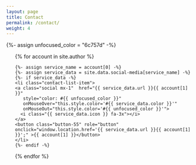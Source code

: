 ```yaml
---
layout: page
title: Contact
permalink: /contact/
weight: 4
---
```


<div class="">

  {%- assign unfocused_color = "6c757d" -%}

<ul class="contact-list">

  {% for account in site.author %}


    {%- assign service_name = account[0] -%}
    {%- assign service_data = site.data.social-media[service_name] -%}
    {%- if service_data -%}    
    <li class="contact-list-item">
    <a class="social mx-1"  href="{{ service_data.url }}{{ account[1] }}"
       style="color: #{{ unfocused_color }}"
       onMouseOver="this.style.color='#{{ service_data.color }}'"
       onMouseOut="this.style.color='#{{ unfocused_color }}'">
      <i class="{{ service_data.icon }} fa-3x"></i>
    </a>
    <button class="button-55" role="button" onclick="window.location.href='{{ service_data.url }}{{ account[1] }}';" >{{ account[1] }}</button>
    </li>
    {%- endif -%}
  
  {% endfor %}

</ul>

</div>

<style>

.contact-list{
    list-style-type: none;
}

.contact-list-item{
    padding:2.5%;
}

.contact-list-item p{
    display:inline;
}

.button-55 {
  align-self: center;
  background-color: #fff;
  background-image: none;
  background-position: 0 90%;
  background-repeat: repeat no-repeat;
  background-size: 4px 3px;
  border-radius: 15px 225px 255px 15px 15px 255px 225px 15px;
  border-style: solid;
  border-width: 2px;
  box-shadow: rgba(0, 0, 0, .2) 15px 28px 25px -18px;
  box-sizing: border-box;
  color: #41403e;
  cursor: pointer;
  display: inline-block;
  font-family: Neucha, sans-serif;
  font-size: 1rem;
  line-height: 23px;
  outline: none;
  padding: .75rem;
  text-decoration: none;
  transition: all 235ms ease-in-out;
  border-bottom-left-radius: 15px 255px;
  border-bottom-right-radius: 225px 15px;
  border-top-left-radius: 255px 15px;
  border-top-right-radius: 15px 225px;
  user-select: none;
  -webkit-user-select: none;
  touch-action: manipulation;
}

.button-55:hover {
  box-shadow: rgba(0, 0, 0, .3) 2px 8px 8px -5px;
  transform: translate3d(0, 2px, 0);
}

.button-55:focus {
  box-shadow: rgba(0, 0, 0, .3) 2px 8px 4px -6px;
}

</style>